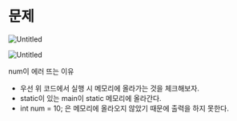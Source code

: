 # 문제

![Untitled](%E1%84%86%E1%85%AE%E1%86%AB%E1%84%8C%E1%85%A6%20e3cfa/Untitled.png)

![Untitled](%E1%84%86%E1%85%AE%E1%86%AB%E1%84%8C%E1%85%A6%20e3cfa/Untitled%201.png)

num이 에러 뜨는 이유

- 우선 위 코드에서 실행 시 메모리에 올라가는 것을 체크해보자.
- static이 있는 main이  static 메모리에 올라간다.
- int num = 10; 은 메모리에 올라오지 않았기 때문에 출력을 하지 못한다.